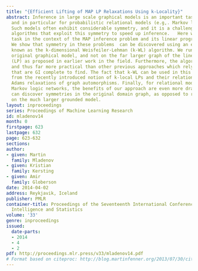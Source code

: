 ```yaml
---
title: "{Efficient Lifting of MAP LP Relaxations Using k-Locality}"
abstract: Inference in large scale graphical models is an important task in many domains,
  and in particular for probabilistic relational models (e.g,. Markov logic networks).
  Such models often exhibit considerable symmetry, and it is a challenge to devise
  algorithms that exploit this symmetry to speed up inference.   Here we address this
  task in the context of the MAP inference problem and its linear programming relaxations.
  We show that symmetry in these problems  can be discovered using an elegant algorithm
  known as the k-dimensional Weisfeiler-Lehman (k-WL) algorithm. We run k-WL on the
  original graphical model, and not on the far larger graph of the linear program
  (LP) as proposed in earlier work in the field. Furthermore, the algorithm is polynomial
  and thus far more practical than other previous approaches which rely on orbit partitions
  that are GI complete to find. The fact that k-WL can be used in this manner follows
  from the recently introduced notion of k-local LPs and their relation to Sherali
  Adams relaxations of graph automorphisms. Finally, for relational models such as
  Markov logic networks, the benefits of our approach are even more dramatic, as we
  can discover symmetries in the original domain graph, as opposed to running lifting
  on the much larger grounded model.
layout: inproceedings
series: Proceedings of Machine Learning Research
id: mladenov14
month: 0
firstpage: 623
lastpage: 632
page: 623-632
sections: 
author:
- given: Martin
  family: Mladenov
- given: Kristian
  family: Kersting
- given: Amir
  family: Globerson
date: 2014-04-02
address: Reykjavik, Iceland
publisher: PMLR
container-title: Proceedings of the Seventeenth International Conference on Artificial
  Intelligence and Statistics
volume: '33'
genre: inproceedings
issued:
  date-parts:
  - 2014
  - 4
  - 2
pdf: http://proceedings.mlr.press/v33/mladenov14.pdf
# Format based on citeproc: http://blog.martinfenner.org/2013/07/30/citeproc-yaml-for-bibliographies/
---
```

